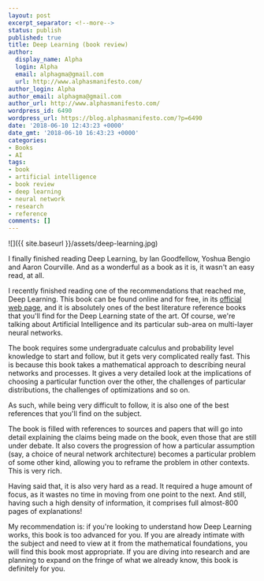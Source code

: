 ```yaml
---
layout: post
excerpt_separator: <!--more-->
status: publish
published: true
title: Deep Learning (book review)
author:
  display_name: Alpha
  login: Alpha
  email: alphagma@gmail.com
  url: http://www.alphasmanifesto.com/
author_login: Alpha
author_email: alphagma@gmail.com
author_url: http://www.alphasmanifesto.com/
wordpress_id: 6490
wordpress_url: https://blog.alphasmanifesto.com/?p=6490
date: '2018-06-10 12:43:23 +0000'
date_gmt: '2018-06-10 16:43:23 +0000'
categories:
- Books
- AI
tags:
- book
- artificial intelligence
- book review
- deep learning
- neural network
- research
- reference
comments: []
---
```


![]({{ site.baseurl }}/assets/deep-learning.jpg)

I finally finished reading Deep Learning, by Ian Goodfellow, Yoshua Bengio and Aaron Courville. And as a wonderful as a book as it is, it wasn't an easy read, at all.

<!--more-->

I recently finished reading one of the recommendations that reached me, Deep Learning. This book can be found online and for free, in its <a href="http://www.deeplearningbook.org/">official web page</a>, and it is absolutely ones of the best literature reference books that you'll find for the Deep Learning state of the art. Of course, we're talking about Artificial Intelligence and its particular sub-area on multi-layer neural networks.

The book requires some undergraduate calculus and probability level knowledge to start and follow, but it gets very complicated really fast. This is because this book takes a mathematical approach to describing neural networks and processes. It gives a very detailed look at the implications of choosing a particular function over the other, the challenges of particular distributions, the challenges of optimizations and so on.

As such, while being very difficult to follow, it is also one of the best references that you'll find on the subject.

The book is filled with references to sources and papers that will go into detail explaining the claims being made on the book, even those that are still under debate. It also covers the progression of how a particular assumption (say, a choice of neural network architecture) becomes a particular problem of some other kind, allowing you to reframe the problem in other contexts. This is very rich.

Having said that, it is also very hard as a read. It required a huge amount of focus, as it wastes no time in moving from one point to the next. And still, having such a high density of information, it comprises full almost-800 pages of explanations!

My recommendation is: if you're looking to understand how Deep Learning works, this book is too advanced for you. If you are already intimate with the subject and need to view at it from the mathematical foundations, you will find this book most appropriate. If you are diving into research and are planning to expand on the fringe of what we already know, this book is definitely for you.
